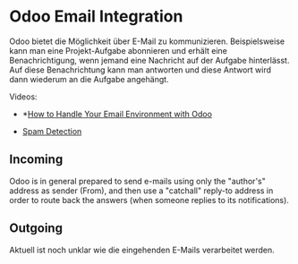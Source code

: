 # Odoo Email Integration

Odoo bietet die Möglichkeit über E-Mail zu kommunizieren. Beispielsweise kann man eine Projekt-Aufgabe abonnieren und erhält eine Benachrichtigung, wenn jemand eine Nachricht auf der Aufgabe hinterlässt. Auf diese Benachrichtung kann man antworten und diese Antwort wird dann wiederum an die Aufgabe angehängt.

Videos:
* *[How to Handle Your Email Environment with Odoo](https://www.youtube.com/watch?v=emLnLw2XliI)
- [Spam Detection](https://youtu.be/emLnLw2XliI?t=932)

## Incoming

Odoo is in general prepared to send e-mails using only the "author's" address as sender (From), and then use a "catchall" reply-to address in order to route back the answers (when someone replies to its notifications).

## Outgoing

Aktuell ist noch unklar wie die eingehenden E-Mails verarbeitet werden.